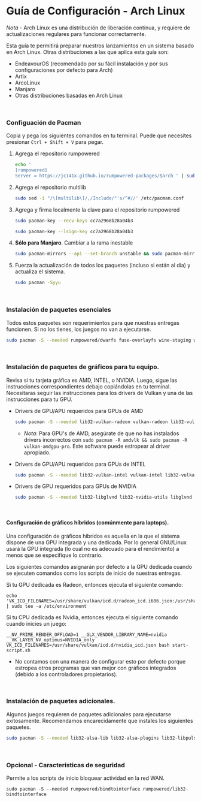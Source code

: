 # Guía de Configuración - Arch Linux

*Nota* - Arch Linux es una distribución de liberación continua, y requiere de actualizaciones regulares para funcionar correctamente.

Esta guía te permitirá preparar nuestros lanzamientos en un sistema basado en Arch Linux. Otras distribuciones a las que aplica esta guía son:

- EndeavourOS (recomendado por su fácil instalación y por sus configuraciones por defecto para Arch)
- Artix
- ArcoLinux
- Manjaro
- Otras distribuciones basadas en Arch Linux
<br>

### Configuación de Pacman

Copia y pega los siguientes comandos en tu terminal. Puede que necesites presionar `Ctrl + Shift + V` para pegar.

  1. Agrega el repositorio rumpowered

     ```sh
     echo '
     [rumpowered]
     Server = https://jc141x.github.io/rumpowered-packages/$arch ' | sudo tee -a /etc/pacman.conf
     ```
  2. Agrega el repositorio multilib

     ```sh
     sudo sed -i "/\[multilib\]/,/Include/"'s/^#//' /etc/pacman.conf
     ```
  3. Agrega y firma localmente la clave para el repositorio rumpowered

     ```sh
     sudo pacman-key --recv-keys cc7a2968b28a04b3
     ```

     ```sh
     sudo pacman-key --lsign-key cc7a2968b28a04b3
     ```

  4. **Sólo para Manjaro**. Cambiar a la rama inestable

     ```sh
     sudo pacman-mirrors --api --set-branch unstable && sudo pacman-mirrors --fasttrack 5
     ```
     
  5. Fuerza la actualización de todos los paquetes (incluso si están al día) y actualiza el sistema.

     ```sh
     sudo pacman -Syyu
     ```
<br>

### Instalación de paquetes esenciales

Todos estos paquetes son requerimientos para que nuestras entregas funcionen. Si no los tienes, los juegos no van a ejecutarse.

```sh
sudo pacman -S --needed rumpowered/dwarfs fuse-overlayfs wine-staging wine-mono
```
<br>

### Instalación de paquetes de gráficos para tu equipo.

Revisa si tu tarjeta gráfica es AMD, INTEL, o NVIDIA. Luego, sigue las instrucciones correspondientes debajo copiándolas en tu terminal. Necesitaras seguir las instrucciones para los drivers de Vulkan y una de las instrucciones para tu GPU.

- Drivers de GPU/APU requeridos para GPUs de AMD

    ```sh
    sudo pacman -S --needed lib32-vulkan-radeon vulkan-radeon lib32-vulkan-icd-loader
    ```
    - *Nota*: Para GPU's de AMD, asegúrate de que no has instalados drivers incorrectos con `sudo pacman -R amdvlk && sudo pacman -R vulkan-amdgpu-pro`. Este software puede estropear al driver apropiado.

- Drivers de GPU/APU requeridos para GPUs de INTEL

    ```sh
    sudo pacman -S --needed lib32-vulkan-intel vulkan-intel lib32-vulkan-icd-loader
    ```
- Drivers de GPU requeridos para GPUs de NVIDIA

    ```sh
    sudo pacman -S --needed lib32-libglvnd lib32-nvidia-utils libglvnd nvidia lib32-vulkan-icd-loader
    ```
<br>

#### Configuración de gráficos híbridos (comúnmente para laptops).

Una configuración de gráficos híbridos es aquella en la que el sistema dispone de una GPU integrada y una dedicada. Por lo general GNU/Linux usará la GPU integrada (lo cual no es adecuado para el rendimiento) a menos que se especifique lo contrario.

Los siguientes comandos asignarán por defecto a la GPU dedicada cuando se ejecuten comandos como los scripts de inicio de nuestras entregas.

Si tu GPU dedicada es Radeon, entonces ejecuta el siguiente comando:

```
echo 'VK_ICD_FILENAMES=/usr/share/vulkan/icd.d/radeon_icd.i686.json:/usr/share/vulkan/icd.d/radeon_icd.x86_64.json' | sudo tee -a /etc/environment
```

Si tu CPU dedicada es Nvidia, entonces ejecuta el siguiente comando cuando inicies un juego:

```
__NV_PRIME_RENDER_OFFLOAD=1 __GLX_VENDOR_LIBRARY_NAME=nvidia  __VK_LAYER_NV_optimus=NVIDIA_only VK_ICD_FILENAMES=/usr/share/vulkan/icd.d/nvidia_icd.json bash start-script.sh
```

- No contamos con una manera de configurar esto por defecto porque estropea otros programas que van mejor con gráficos integrados (debido a los controladores propietarios).
<br>

### Instalación de paquetes adicionales.

Algunos juegos requieren de paquetes adicionales para ejecutarse exitosamente. Recomendamos encarecidamente que instales los siguientes paquetes.

```sh
sudo pacman -S --needed lib32-alsa-lib lib32-alsa-plugins lib32-libpulse lib32-pipewire lib32-openal libgphoto2 libxcrypt-compat gst-plugins-base gst-plugins-good gst-plugins-ugly gst-plugins-bad gstreamer-vaapi gst-libav lib32-gst-plugins-base-libs lib32-gst-plugins-base lib32-gst-plugins-good
```
<br>

### Opcional - Características de seguridad

Permite a los scripts de inicio bloquear actividad en la red WAN.

```
sudo pacman -S --needed rumpowered/bindtointerface rumpowered/lib32-bindtointerface
```
